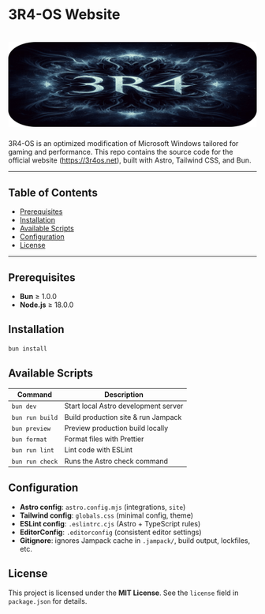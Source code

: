 # 3R4-OS Website

<h1 align="center">
  <a href="https://github.com/3R4-TBNKZ"><img src="https://github.com/3R4-TBNKZ/Book-s/blob/main/static/image/preview-banner-v1.png" alt="3R4"></a>
</h1>

3R4-OS is an optimized modification of Microsoft Windows tailored for gaming and performance. This repo contains the source code for the official website (https://3r4os.net), built with Astro, Tailwind CSS, and Bun.

---

## Table of Contents

- [Prerequisites](#prerequisites)
- [Installation](#installation)
- [Available Scripts](#available-scripts)
- [Configuration](#configuration)
- [License](#license)

---

## Prerequisites

- **Bun** ≥ 1.0.0
- **Node.js** ≥ 18.0.0

## Installation

```bash
bun install
```

## Available Scripts

| Command         | Description                          |
| --------------- | ------------------------------------ |
| `bun dev`       | Start local Astro development server |
| `bun run build` | Build production site & run Jampack  |
| `bun preview`   | Preview production build locally     |
| `bun format`    | Format files with Prettier           |
| `bun run lint`  | Lint code with ESLint                |
| `bun run check` | Runs the Astro check command         |

## Configuration

- **Astro config**: `astro.config.mjs` (integrations, `site`)
- **Tailwind config**: `globals.css` (minimal config, theme)
- **ESLint config**: `.eslintrc.cjs` (Astro + TypeScript rules)
- **EditorConfig**: `.editorconfig` (consistent editor settings)
- **Gitignore**: ignores Jampack cache in `.jampack/`, build output, lockfiles, etc.

## License

This project is licensed under the **MIT License**. See the `license` field in `package.json` for details.
